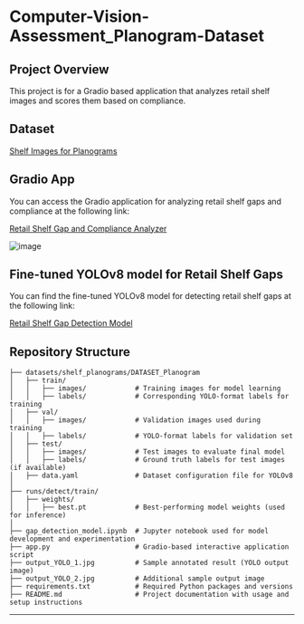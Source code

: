 # Computer-Vision-Assessment_Planogram-Dataset

## Project Overview
This project is for a Gradio based application that analyzes retail shelf images and scores them based on compliance.

## Dataset
[Shelf Images for Planograms](https://www.kaggle.com/datasets/aamiraliansari/shelf-images-for-planograms)

## Gradio App
You can access the Gradio application for analyzing retail shelf gaps and compliance at the following link:

[Retail Shelf Gap and Compliance Analyzer](https://huggingface.co/spaces/akul-29/Retail-Shelf-Gap-and-Compliance-Analyzer)

![image](https://github.com/user-attachments/assets/457d0c8c-c856-4bb5-abf4-6911fe2ee9e9)

## Fine-tuned YOLOv8 model for Retail Shelf Gaps
You can find the fine-tuned YOLOv8 model for detecting retail shelf gaps at the following link:

[Retail Shelf Gap Detection Model](https://huggingface.co/akul-29/Retail-Shelf-Gap-Detection_Model)

## Repository Structure
```
├── datasets/shelf_planograms/DATASET_Planogram
│   ├── train/
│   │   ├── images/            # Training images for model learning
│   │   ├── labels/            # Corresponding YOLO-format labels for training
│   ├── val/
│   │   ├── images/            # Validation images used during training
│   │   ├── labels/            # YOLO-format labels for validation set
│   ├── test/
│   │   ├── images/            # Test images to evaluate final model
│   │   ├── labels/            # Ground truth labels for test images (if available)
│   ├── data.yaml              # Dataset configuration file for YOLOv8
│
├── runs/detect/train/
│   ├── weights/
│   │   ├── best.pt            # Best-performing model weights (used for inference)
│
├── gap_detection_model.ipynb  # Jupyter notebook used for model development and experimentation
├── app.py                     # Gradio-based interactive application script
├── output_YOLO_1.jpg          # Sample annotated result (YOLO output image)
├── output_YOLO_2.jpg          # Additional sample output image
├── requirements.txt           # Required Python packages and versions
├── README.md                  # Project documentation with usage and setup instructions

```

---
